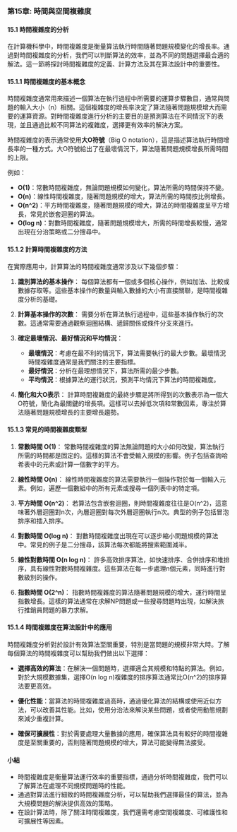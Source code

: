 ### **第15章: 時間與空間複雜度**

#### **15.1 時間複雜度的分析**

在計算機科學中，時間複雜度是衡量算法執行時間隨著問題規模變化的增長率。通過對時間複雜度的分析，我們可以判斷算法的效率，並為不同的問題選擇最合適的解法。這一節將探討時間複雜度的定義、計算方法及其在算法設計中的重要性。

#### **15.1.1 時間複雜度的基本概念**

時間複雜度通常用來描述一個算法在執行過程中所需要的運算步驟數目，通常與問題的輸入大小（n）相關。這個複雜度的增長率決定了算法隨著問題規模增大而需要的運算資源。對時間複雜度進行分析的主要目的是預測算法在不同情況下的表現，並且通過比較不同算法的複雜度，選擇更有效率的解決方案。

時間複雜度的表示通常使用**大O符號**（Big O notation），這是描述算法執行時間增長率的一種方式。大O符號給出了在最壞情況下，算法隨著問題規模增長所需時間的上限。

例如：
- **O(1)**：常數時間複雜度，無論問題規模如何變化，算法所需的時間保持不變。
- **O(n)**：線性時間複雜度，隨著問題規模的增大，算法所需的時間按比例增長。
- **O(n^2)**：平方時間複雜度，隨著問題規模的增大，算法的時間複雜度呈平方增長，常見於嵌套迴圈的算法。
- **O(log n)**：對數時間複雜度，隨著問題規模增大，所需的時間增長較慢，通常出現在分治策略或二分搜尋中。

#### **15.1.2 計算時間複雜度的方法**

在實際應用中，計算算法的時間複雜度通常涉及以下幾個步驟：

1. **識別算法的基本操作**：
   每個算法都有一個或多個核心操作，例如加法、比較或數據存取等。這些基本操作的數量與輸入數據的大小有直接關聯，是時間複雜度分析的基礎。

2. **計算基本操作的次數**：
   需要分析在算法執行過程中，這些基本操作執行的次數。這通常需要通過觀察迴圈結構、遞歸關係或條件分支來進行。

3. **確定最壞情況、最好情況和平均情況**：
   - **最壞情況**：考慮在最不利的情況下，算法需要執行的最大步數。最壞情況時間複雜度通常是我們關注的主要指標。
   - **最好情況**：分析在最理想情況下，算法所需的最少步數。
   - **平均情況**：根據算法的運行狀況，預測平均情況下算法的時間複雜度。

4. **簡化和大O表示**：
   計算時間複雜度的最終步驟是將所得到的次數表示為一個大O符號，簡化為最關鍵的增長項。這樣可以去掉低次項和常數因素，專注於算法隨著問題規模增長的主要增長趨勢。

#### **15.1.3 常見的時間複雜度類型**

1. **常數時間 O(1)**：
   常數時間複雜度的算法無論問題的大小如何改變，算法執行所需的時間都是固定的。這樣的算法不會受輸入規模的影響。例子包括查詢哈希表中的元素或計算一個數字的平方。

2. **線性時間 O(n)**：
   線性時間複雜度的算法需要執行一個操作對於每一個輸入元素。例如，遍歷一個數組中的所有元素或搜尋一個列表中的特定項。

3. **平方時間 O(n^2)**：
   若算法包含嵌套迴圈，則時間複雜度往往是O(n^2)，這意味著外層迴圈對n次，內層迴圈對每次外層迴圈執行n次。典型的例子包括冒泡排序和插入排序。

4. **對數時間 O(log n)**：
   對數時間複雜度出現在可以逐步縮小問題規模的算法中。常見的例子是二分搜尋，該算法每次都能將搜索範圍減半。

5. **線性對數時間 O(n log n)**：
   許多高效排序算法，如快速排序、合併排序和堆排序，具有線性對數時間複雜度。這些算法在每一步處理n個元素，同時進行對數級別的操作。

6. **指數時間 O(2^n)**：
   指數時間複雜度的算法隨著問題規模的增大，運行時間呈指數增長。這樣的算法通常在求解NP問題或一些搜尋問題時出現，如解決旅行推銷員問題的暴力求解。

#### **15.1.4 時間複雜度在算法設計中的應用**

時間複雜度分析對於設計有效算法至關重要，特別是當問題的規模非常大時。了解每個算法的時間複雜度可以幫助我們做出以下選擇：

- **選擇高效的算法**：在解決一個問題時，選擇適合其規模和特點的算法。例如，對於大規模數據集，選擇O(n log n)複雜度的排序算法通常比O(n^2)的排序算法要更高效。

- **優化性能**：當算法的時間複雜度過高時，通過優化算法的結構或使用近似方法，可以改善其性能。比如，使用分治法來解決某些問題，或者使用動態規劃來減少重複計算。

- **確保可擴展性**：對於需要處理大量數據的應用，確保算法具有較好的時間複雜度是至關重要的，否則隨著問題規模的增大，算法可能變得無法接受。

#### **小結**

- 時間複雜度是衡量算法運行效率的重要指標，通過分析時間複雜度，我們可以了解算法在處理不同規模問題時的性能。
- 通過對算法進行細致的時間複雜度分析，可以幫助我們選擇最佳的算法，並為大規模問題的解決提供高效的策略。
- 在設計算法時，除了關注時間複雜度，我們還需考慮空間複雜度、可維護性和可擴展性等因素。